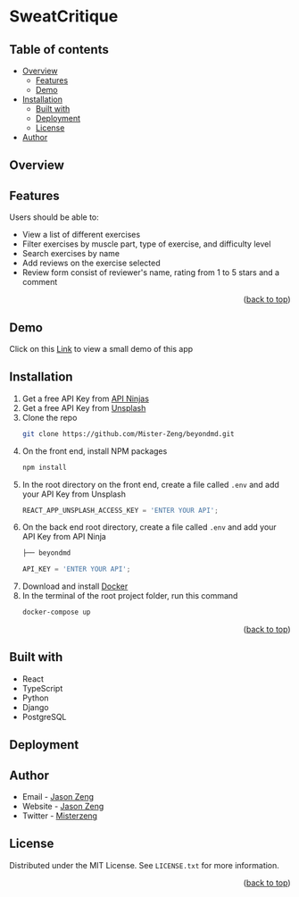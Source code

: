 <a name="readme-top"></a>

# SweatCritique

## Table of contents

- [Overview](#overview)
    - [Features](#features)
    - [Demo](#demo)
- [Installation](#installation)
    - [Built with](#built-with)
    - [Deployment](#deployment)
    - [License](#license)
- [Author](#author)


## Overview

## Features

Users should be able to:

- View a list of different exercises 
- Filter exercises by muscle part, type of exercise, and difficulty level
- Search exercises by name
- Add reviews on the exercise selected
- Review form consist of reviewer's name, rating from 1 to 5 stars and a comment

<p align="right">(<a href="#readme-top">back to top</a>)</p>

## Demo

Click on this [Link](https://youtu.be/U1g9HVUuSOo) to view a small demo of this app

## Installation

1. Get a free API Key from [API Ninjas](https://api-ninjas.com/api)
2. Get a free API Key from [Unsplash](https://unsplash.com/)
3. Clone the repo
   ```sh
   git clone https://github.com/Mister-Zeng/beyondmd.git
   ```
4. On the front end, install NPM packages
   ```sh
   npm install
   ```
5. In the root directory on the front end, create a file called `.env` and add your API Key from Unsplash
   ```js
   REACT_APP_UNSPLASH_ACCESS_KEY = 'ENTER YOUR API';
   ```
6. On the back end root directory, create a file called `.env` and add your API Key from API Ninja
    ```bash 
    ├── beyondmd
   ````
    ```js
    API_KEY = 'ENTER YOUR API';
   ```
7. Download and install [Docker](https://www.docker.com/)
8. In the terminal of the root project folder, run this command
    ```sh
   docker-compose up
   ```
   
<p align="right">(<a href="#readme-top">back to top</a>)</p>

## Built with

- React
- TypeScript
- Python
- Django
- PostgreSQL

## Deployment



## Author

- Email - [Jason Zeng](mailto:officialjasonzeng@gmail.com?subject=[GitHub]%20SweatCritique%20App)
- Website - [Jason Zeng](https://jasonz.dev/)
- Twitter - [Misterzeng](https://www.twitter.com/misterzeng)

## License

Distributed under the MIT License. See `LICENSE.txt` for more information.

<p align="right">(<a href="#readme-top">back to top</a>)</p>